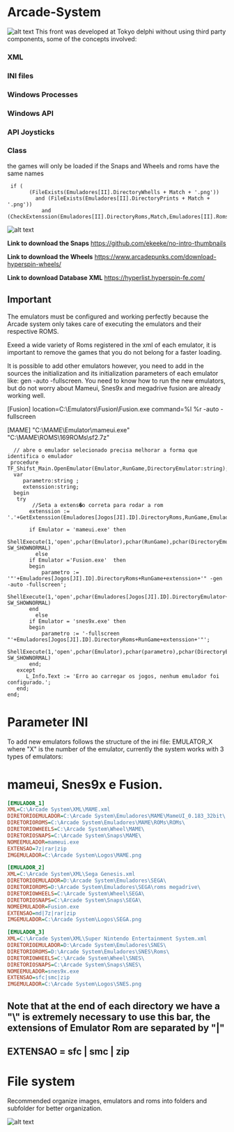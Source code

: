 # Arcade-System
![alt text](https://github.com/wedsonregis/Arcade-System/blob/master/Front.jpg)
This front was developed at Tokyo delphi without using third party components, some of the concepts involved:

### XML
### INI files
### Windows Processes
### Windows API
### API Joysticks
### Class

the games will only be loaded if the Snaps and Wheels and roms have the same names
```Delphi
 if (
       (FileExists(Emuladores[II].DirectoryWhells + Match + '.png'))
         and (FileExists(Emuladores[II].DirectoryPrints + Match + '.png'))
           and (CheckExtenssion(Emuladores[II].DirectoryRoms,Match,Emuladores[II].RomsExtenssion))
``` 
![alt text](https://github.com/wedsonregis/Arcade-System/blob/master/Front2.jpg)

**Link to download the Snaps**
https://github.com/ekeeke/no-intro-thumbnails

**Link to download the Wheels**
https://www.arcadepunks.com/download-hyperspin-wheels/

**Link to download Database XML**
https://hyperlist.hyperspin-fe.com/

## Important
The emulators must be configured and working perfectly because the Arcade system only takes care of executing the emulators and their respective ROMS.

Exeed a wide variety of Roms registered in the xml of each emulator, it is important to remove the games that you do not belong for a faster loading.

It is possible to add other emulators however, you need to add in the sources the initialization and its initialization parameters of each emulator like: gen -auto -fullscreen. You need to know how to run the new emulators, but do not worry about Mameui, Snes9x and megadrive fusion are already working well.

[Fusion]
location=C:\Emulators\Fusion\Fusion.exe
command=%l %r -auto -fullscreen

[MAME]
"C:\MAME\Emulator\mameui.exe" "C:\MAME\ROMS\169ROMs\sf2.7z"

```delphi
  // abre o emulador selecionado precisa melhorar a forma que identifica o emulador
 procedure TF_Shifst_Main.OpenEmulator(Emulator,RunGame,DirectoryEmulator:string);
  var
     parametro:string ;
     extenssion:string;
  begin
   try
        //Seta a extens�o correta para rodar a rom
       extenssion := '.'+GetExtenssion(Emuladores[Jogos[JI].ID].DirectoryRoms,RunGame,Emuladores[Jogos[JI].ID].RomsExtenssion);

       if Emulator = 'mameui.exe' then
            ShellExecute(1,'open',pchar(Emulator),pchar(RunGame),pchar(DirectoryEmulator), SW_SHOWNORMAL)
         else
       if Emulator ='Fusion.exe'  then
       begin
           parametro := '"'+Emuladores[Jogos[JI].ID].DirectoryRoms+RunGame+extenssion+'" -gen -auto -fullscreen';
           ShellExecute(1,'open',pchar(Emuladores[Jogos[JI].ID].DirectoryEmulator+Emulator),pchar(parametro),pchar(DirectoryEmulator), SW_SHOWNORMAL)
       end
         else
       if Emulator = 'snes9x.exe' then
       begin
           parametro := '-fullscreen "'+Emuladores[Jogos[JI].ID].DirectoryRoms+RunGame+extenssion+'"';
           ShellExecute(1,'open',pchar(Emulator),pchar(parametro),pchar(DirectoryEmulator), SW_SHOWNORMAL)
       end;
   except
      L_Info.Text := 'Erro ao carregar os jogos, nenhum emulador foi configurado.';
   end;
end;
```
# Parameter INI
To add new emulators follows the structure of the ini file: EMULATOR_X where "X" is the number of the emulator, currently the system works with 3 types of emulators: 
# mameui,  Snes9x e  Fusion.
```INI 
[EMULADOR_1]
XML=C:\Arcade System\XML\MAME.xml
DIRETORIOEMULADOR=C:\Arcade System\Emuladores\MAME\MameUI_0.183_32bit\
DIRETORIOROMS=C:\Arcade System\Emuladores\MAME\ROMs\ROMs\
DIRETORIOWHEELS=C:\Arcade System\Wheel\MAME\
DIRETORIOSNAPS=C:\Arcade System\Snaps\MAME\
NOMEEMULADOR=mameui.exe
EXTENSAO=7z|rar|zip
IMGEMULADOR=C:\Arcade System\Logos\MAME.png

[EMULADOR_2]
XML=C:\Arcade System\XML\Sega Genesis.xml
DIRETORIOEMULADOR=D:\Arcade System\Emuladores\SEGA\
DIRETORIOROMS=D:\Arcade System\Emuladores\SEGA\roms megadrive\
DIRETORIOWHEELS=C:\Arcade System\Wheel\SEGA\
DIRETORIOSNAPS=C:\Arcade System\Snaps\SEGA\
NOMEEMULADOR=Fusion.exe
EXTENSAO=md|7z|rar|zip
IMGEMULADOR=C:\Arcade System\Logos\SEGA.png

[EMULADOR_3]
XML=C:\Arcade System\XML\Super Nintendo Entertainment System.xml
DIRETORIOEMULADOR=D:\Arcade System\Emuladores\SNES\
DIRETORIOROMS=D:\Arcade System\Emuladores\SNES\Roms\
DIRETORIOWHEELS=C:\Arcade System\Wheel\SNES\
DIRETORIOSNAPS=C:\Arcade System\Snaps\SNES\
NOMEEMULADOR=snes9x.exe
EXTENSAO=sfc|smc|zip
IMGEMULADOR=C:\Arcade System\Logos\SNES.png
``` 
## Note that at the end of each directory we have a "\\" is extremely necessary to use this bar, the extensions of Emulator Rom are separated by "|"
## EXTENSAO = sfc | smc | zip

# File system
Recommended organize images, emulators and roms into folders and subfolder for better organization.

![alt text](https://github.com/wedsonregis/Arcade-System/blob/master/arquivos.JPG)
